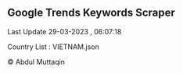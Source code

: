 

## Google Trends Keywords Scraper 
 
Last Update 29-03-2023 , 06:07:18

Country List :
VIETNAM.json



© Abdul Muttaqin 
